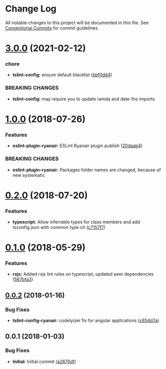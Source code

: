 # Change Log

All notable changes to this project will be documented in this file.
See [Conventional Commits](https://conventionalcommits.org) for commit guidelines.

# [3.0.0](https://github.com/ryanair/linters/compare/tslint-config-ryanair@1.0.0...tslint-config-ryanair@3.0.0) (2021-02-12)


### chore

* **tslint-config:** ensure default blacklist ([bbf0dd4](https://github.com/ryanair/linters/commit/bbf0dd4d8cf559865cb1574fd0d8027ae4f7aae3))


### BREAKING CHANGES

* **tslint-config:** may require you to update ramda and date-fns imports





<a name="1.0.0"></a>
# [1.0.0](https://github.com/ryanair/linters/compare/tslint-config-ryanair@0.2.0...tslint-config-ryanair@1.0.0) (2018-07-26)


### Features

* **eslint-plugin-ryanair:** ESLint Ryanair plugin publish ([20daab4](https://github.com/ryanair/linters/commit/20daab4))


### BREAKING CHANGES

* **eslint-plugin-ryanair:** Packages folder names are changed, because of new systematic




<a name="0.2.0"></a>
# [0.2.0](https://github.com/ryanair/linters/compare/tslint-config-ryanair@0.1.0...tslint-config-ryanair@0.2.0) (2018-07-20)


### Features

* **typescript:** Allow inferrable types for class members and add tsconfig.json with common type ch ([c7157f7](https://github.com/ryanair/linters/commit/c7157f7))




<a name="0.1.0"></a>
# [0.1.0](https://github.com/ryanair/linters/compare/tslint-config-ryanair@0.0.2...tslint-config-ryanair@0.1.0) (2018-05-29)


### Features

* **rxjs:** Added rxjs lint rules on typescript, updated peer dependencies ([567bfa3](https://github.com/ryanair/linters/commit/567bfa3))




<a name="0.0.2"></a>
## [0.0.2](https://github.com/ryanair/linters/compare/tslint-config-ryanair@0.0.1...tslint-config-ryanair@0.0.2) (2018-01-16)


### Bug Fixes

* **tslint-config-ryanair:** codelyizer fix for angular applications ([c654d7a](https://github.com/ryanair/linters/commit/c654d7a))




<a name="0.0.1"></a>
## 0.0.1 (2018-01-03)


### Bug Fixes

* **Initial:** Initial commit ([a2870df](https://github.com/ryanair/linters/commit/a2870df))
